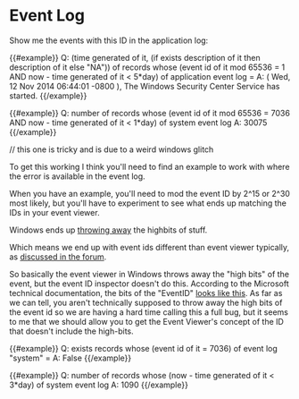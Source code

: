 # Event Log

Show me the events with this ID in the application log:

{{#example}}
Q: (time generated of it, (if exists description of it then description of it else "NA")) of records whose (event id of it mod 65536 = 1 AND now - time generated of it < 5*day) of application event log  =
A: ( Wed, 12 Nov 2014 06:44:01 -0800 ), The Windows Security Center Service has started.
{{/example}}

{{#example}}
Q: number of records whose (event id of it mod 65536 = 7036 AND now - time generated of it < 1*day) of system event log
A: 30075
{{/example}}

// this one is tricky and is due to a weird windows glitch

To get this working I think you'll need to find an example to work with where the error is available in the event log.

When you have an example, you'll need to mod the event ID by 2^15 or 2^30 most likely, but you'll have to experiment to see what ends up matching the IDs in your event viewer.

Windows ends up [throwing away](http://msdn.microsoft.com/en-us/library/aa363651.aspx) the highbits of stuff.

Which means we end up with event ids different than event viewer typically, as [discussed in the forum](https://forum.bigfix.com/t/displaying-certain-eventlog-message/5463).

So basically the event viewer in Windows throws away the "high bits" of the
event, but the event ID inspector doesn't do this. According to the Microsoft
technical documentation, the bits of the "EventID" [looks like this](http://msdn2.microsoft.com/en-us/library/aa363651.aspx).
As far as we can tell, you aren't technically supposed to throw away the high
bits of the event id so we are having a hard time calling this a full bug, but
it seems to me that we should allow you to get the Event Viewer's concept of the
ID that doesn't include the high-bits.

{{#example}}
Q: exists records whose (event id of it = 7036) of event log "system"  =
A: False
{{/example}}

{{#example}}
Q: number of records whose (now - time generated of it < 3*day) of system event log
A: 1090
{{/example}}
